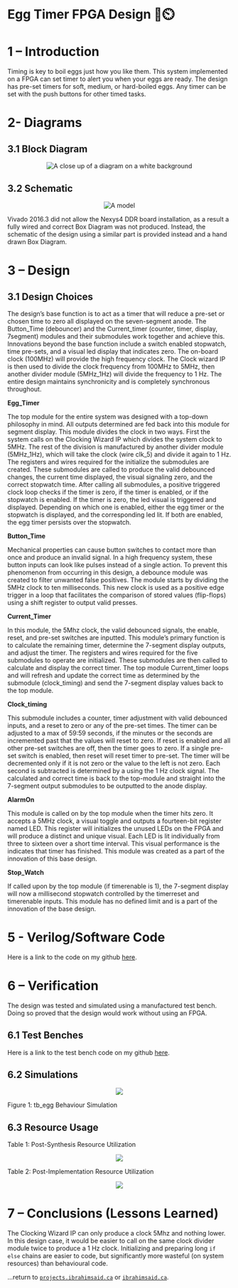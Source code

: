 # Egg Timer FPGA Design 🥚⏲️

# 1 – Introduction

Timing is key to boil eggs just how you like them. This system implemented on a FPGA can set timer to alert you when your eggs are ready. The design has pre-set timers for soft, medium, or hard-boiled eggs. Any timer can be set with the push buttons for other timed tasks. 

# 2- Diagrams

## 3.1 Block Diagram

<p align="center">
  <img src="/img/Aspose.Words.1c4cf630-966d-45c8-9b54-80969388cd1f.001.jpeg" alt="A close up of a diagram on a white background"/>
</p>

## 3.2 Schematic

<p align="center">
  <img src="/img/Aspose.Words.1c4cf630-966d-45c8-9b54-80969388cd1f.002.png" alt="A model"/>
</p>


Vivado 2016.3 did not allow the Nexys4 DDR board installation, as a result a fully wired and correct Box Diagram was not produced. Instead, the schematic of the design using a similar part is provided instead and a hand drawn Box Diagram.

# 3 – Design

## 3.1 Design Choices

The design’s base function is to act as a timer that will reduce a pre-set or chosen time to zero all displayed on the seven-segment anode. The Button\_Time (debouncer) and the Current\_timer (counter, timer, display, 7segment) modules and their submodules work together and achieve this. Innovations beyond the base function include a switch enabled stopwatch, time pre-sets, and a visual led display that indicates zero.  The on-board clock (100MHz) will provide the high frequency clock. The Clock wizard IP is then used to divide the clock frequency from 100MHz to 5MHz, then another divider module (5MHz\_1Hz) will divide the frequency to 1 Hz. The entire design maintains synchronicity and is completely synchronous throughout.

**Egg\_Timer**

The top module for the entire system was designed with a top-down philosophy in mind. All outputs determined are fed back into this module for segment display. This module divides the clock in two ways. First the system calls on the Clocking Wizard IP which divides the system clock to 5MHz. The rest of the division is manufactured by another divider module (5MHz\_1Hz), which will take the clock (wire clk\_5) and divide it again to 1 Hz. The registers and wires required for the initialize the submodules are created. These submodules are called to produce the valid debounced changes, the current time displayed, the visual signaling zero, and the correct stopwatch time. After calling all submodules, a positive triggered clock loop checks if the timer is zero, if the timer is enabled, or if the stopwatch is enabled. If the timer is zero, the led visual is triggered and displayed. Depending on which one is enabled, either the egg timer or the stopwatch is displayed, and the corresponding led lit. If both are enabled, the egg timer persists over the stopwatch.

**Button\_Time**

Mechanical properties can cause button switches to contact more than once and produce an invalid signal. In a high frequency system, these button inputs can look like pulses instead of a single action. To prevent this phenomenon from occurring in this design, a debounce module was created to filter unwanted false positives. The module starts by dividing the 5MHz clock to ten milliseconds. This new clock is used as a positive edge trigger in a loop that facilitates the comparison of stored values (flip-flops) using a shift register to output valid presses. 

**Current\_Timer**

In this module, the 5Mhz clock, the valid debounced signals, the enable, reset, and pre-set switches are inputted. This module’s primary function is to calculate the remaining timer, determine the 7-segment display outputs, and adjust the timer. The registers and wires required for the five submodules to operate are initialized. These submodules are then called to calculate and display the correct timer. The top module Current\_timer loops and will refresh and update the correct time as determined by the submodule (clock\_timing) and send the 7-segment display values back to the top module.

  **Clock\_timing**

  This submodule includes a counter, timer adjustment with valid debounced inputs, and a reset to zero or any of the pre-set times. The timer can be adjusted to a max of 59:59 seconds, if the minutes or the seconds are incremented past that the values will reset to zero. If reset is enabled and all other pre-set switches are off, then the timer goes to zero. If a single pre-set switch is enabled, then reset will reset timer to pre-set. The timer will be decremented only if it is not zero or the value to the left is not zero. Each second is subtracted is determined by a using the 1 Hz clock signal. The calculated and correct time is back to the top-module and straight into the 7-segment output submodules to be outputted to the anode display.

**AlarmOn**

This module is called on by the top module when the timer hits zero. It accepts a 5MHz clock, a visual toggle and outputs a fourteen-bit register named LED. This register will initializes the unused LEDs on the FPGA and will produce a distinct and unique visual. Each LED is lit individually from three to sixteen over a short time interval. This visual performance is the indicates that timer has finished. This module was created as a part of the innovation of this base design.

**Stop\_Watch**

If called upon by the top module (if timerenable is 1), the 7-segment display will now a millisecond stopwatch controlled by the timerreset and timerenable inputs. This module has no defined limit and is a part of the innovation of the base design.

# 5 - Verilog/Software Code

Here is a link to the code on my github [here](https://github.com/1brahimsaid).

# 6 – Verification
The design was tested and simulated using a manufactured test bench. Doing so proved that the design would work without using an FPGA.

## 6.1 Test Benches 

Here is a link to the test bench code on my github [here](https://github.com/1brahimsaid).

## 6.2 Simulations

<p align="center">
  <img src="/img/Aspose.Words.1c4cf630-966d-45c8-9b54-80969388cd1f.003.png"/>
</p>

Figure 1: tb\_egg Behaviour Simulation

## 6.3 Resource Usage

Table 1: Post-Synthesis Resource Utilization

<p align="center">
  <img src="/img/Aspose.Words.1c4cf630-966d-45c8-9b54-80969388cd1f.004.png"/>
</p>

Table 2: Post-Implementation Resource Utilization

<p align="center">
  <img src="/img/Aspose.Words.1c4cf630-966d-45c8-9b54-80969388cd1f.005.png"/>
</p>

# 7 – Conclusions (Lessons Learned)

The Clocking Wizard IP can only produce a clock 5Mhz and nothing lower. In this design case, it would be easier to call on the same clock divider module twice to produce a 1 Hz clock. Initializing and preparing long `if else` chains are easier to code, but significantly more wasteful (on system resources) than behavioural code. 

...return to [`projects.ibrahimsaid.ca`](https://projects.ibrahimsaid.ca/) or [`ibrahimsaid.ca`](https://www.ibrahimsaid.ca/).
